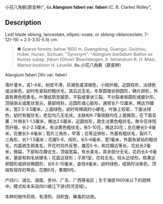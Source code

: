 小花八角枫(原变种)",
4a.**Alangium faberi var. faberi** (C. B. Clarke) Ridley",

## Description
Leaf blade oblong, lanceolate, elliptic-ovate, or oblong-oblanceolate, 7-12(-19) × 2.5-3.5(-5.5) cm.

> ● Sparse forests; below 1600 m. Guangdong, Guangxi, Guizhou, Hubei, Hunan, Sichuan.
  "Synonym": "*Alangium barbatum* Baillon ex Kuntze subsp. *faberi* (Oliver) Bloembergen; *A. tetrandrum* R. H. Miao; *Marlea* *bodinieri* H. Léveillé.
**8a.小花八角枫（原变种）**

Alangium faberi Oliv var. faberi

落叶灌木，高1-4米，树皮平滑，灰褐色或深褐色，小枝纤细，近圆柱形，淡绿色或淡紫色，幼时有紧贴的粗伏毛，其后近无毛。冬芽圆锥状卵圆形，鳞片卵形，外面有黄色短柔毛。叶薄纸质至膜质，不裂或掌状三裂，不分裂者矩圆形或披针形，顶端渐尖或尾状渐尖，基部倾斜，近圆形或心脏形，通常长7-12厘米，稀达19厘米，宽2.5-3.5厘米，上面绿色，幼时有稀疏的小硬毛，叶脉上较密，下面淡绿色，幼时有粗伏毛，老后均几无毛状，主脉和6-7条侧脉均在上面微现，在下面显著；叶柄长1-1.5厘米，稀达2.5厘米，近圆柱形，疏生淡黄色粗伏毛。聚伞花序短而纤细，长2-2.5厘米，有淡黄色粗伏毛，有5-10花，稀达20花；总花梗长5-8毫米，花梗长5-8毫米；苞片三角形，早落；花萼近钟形，外面有粗伏毛，裂片7，三角形，长1-1.5毫米；花瓣5-6，线形，长5-6毫米，宽1毫米，外面有紧贴的粗伏毛，内面疏生疏柔毛，开花时向外反卷，雄蕊5-6，和花瓣近等长，花丝长2毫米，微扁，下部和花瓣合生，顶端宽扁，有长柔毛，其余部分无毛，花药长4-6毫米，基部有刺毛状硬毛；花盘近球形；子房1室，花柱无毛，柱头近球形。核果近卵圆形或卵状椭圆形，长6.5-10毫米，直径4毫米，幼时绿色，成熟时淡紫色，顶端有宿存的萼齿。花期6月，果期9月。

产四川、湖北、湖南、贵州、广东、广西等省区；生于海拔1600米以下的疏林中。模式标本采自四川岷江下游(府河流域）。

本种的根作药用，有清热、消积食、解毒的功效。
